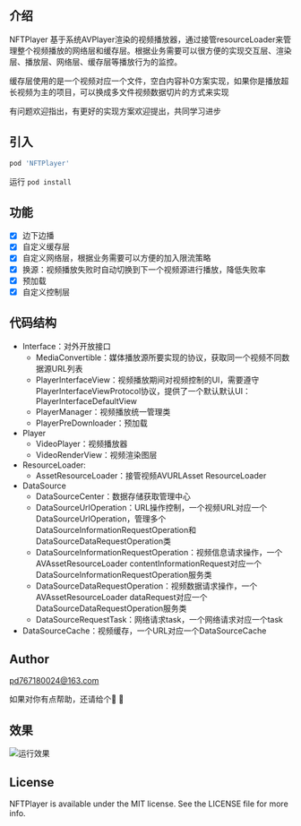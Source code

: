 ## 介绍

NFTPlayer 基于系统AVPlayer渲染的视频播放器，通过接管resourceLoader来管理整个视频播放的网络层和缓存层。根据业务需要可以很方便的实现交互层、渲染层、播放层、网络层、缓存层等播放行为的监控。

缓存层使用的是一个视频对应一个文件，空白内容补0方案实现，如果你是播放超长视频为主的项目，可以换成多文件视频数据切片的方式来实现

有问题欢迎指出，有更好的实现方案欢迎提出，共同学习进步

## 引入

```ruby
pod 'NFTPlayer'
```

运行 `pod install` 

## 功能

- [x] 边下边播
- [x] 自定义缓存层
- [x] 自定义网络层，根据业务需要可以方便的加入限流策略
- [x] 换源：视频播放失败时自动切换到下一个视频源进行播放，降低失败率
- [x] 预加载
- [x] 自定义控制层

## 代码结构

- Interface：对外开放接口
  - MediaConvertible：媒体播放源所要实现的协议，获取同一个视频不同数据源URL列表
  - PlayerInterfaceView：视频播放期间对视频控制的UI，需要遵守PlayerInterfaceViewProtocol协议，提供了一个默认默认UI：PlayerInterfaceDefaultView
  - PlayerManager：视频播放统一管理类
  - PlayerPreDownloader：预加载
- Player
  - VideoPlayer：视频播放器
  - VideoRenderView：视频渲染图层
- ResourceLoader:
  - AssetResourceLoader：接管视频AVURLAsset ResourceLoader
- DataSource
  - DataSourceCenter：数据存储获取管理中心
  - DataSourceUrlOperation：URL操作控制，一个视频URL对应一个DataSourceUrlOperation，管理多个DataSourceInformationRequestOperation和DataSourceDataRequestOperation类
  - DataSourceInformationRequestOperation：视频信息请求操作，一个AVAssetResourceLoader contentInformationRequest对应一个DataSourceInformationRequestOperation服务类
  - DataSourceDataRequestOperation：视频数据请求操作，一个AVAssetResourceLoader dataRequest对应一个DataSourceDataRequestOperation服务类
  - DataSourceRequestTask：网络请求task，一个网络请求对应一个task
- DataSourceCache：视频缓存，一个URL对应一个DataSourceCache

## Author

pd767180024@163.com

如果对你有点帮助，还请给个🌟 🌟 

## 效果

![运行效果](https://file.ippzone.com/img/png/id/2285310941)

## License

NFTPlayer is available under the MIT license. See the LICENSE file for more info.
